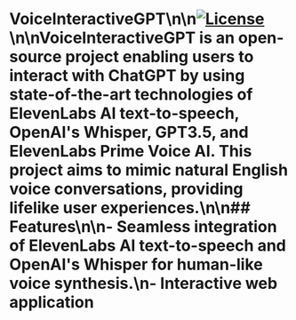 # VoiceInteractiveGPT\n\n[![License](https://img.shields.io/badge/license-MIT-blue.svg)](LICENSE)\n\nVoiceInteractiveGPT is an open-source project enabling users to interact with ChatGPT by using state-of-the-art technologies of ElevenLabs AI text-to-speech, OpenAI's Whisper, GPT3.5, and ElevenLabs Prime Voice AI. This project aims to mimic natural English voice conversations, providing lifelike user experiences.\n\n## Features\n\n- Seamless integration of ElevenLabs AI text-to-speech and OpenAI's Whisper for human-like voice synthesis.\n- Interactive web application 